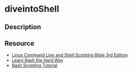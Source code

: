 # diveintoShell

## Description

## Resource

- [Linux Command Line and Shell Scripting Bible 3rd Edition](https://github.com/Donivr/Linux-PDF/blob/master/Linux%20Command%20Line%20and%20Shell%20Scripting%20Bible%203rd%20Edition%20%7BPRG%7D.pdf)
- [Learn Bash the Hard Way](https://www.softouch.on.ca/kb/data/Learn%20Bash%20the%20Hard%20Way.pdf)
- [Bash Scripting Tutorial](https://linuxconfig.org/bash-scripting-tutorial)
